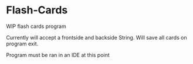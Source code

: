# Flash-Cards

WIP flash cards program

Currently will accept a frontside and backside String. Will save all cards on program exit. 

Program must be ran in an IDE at this point  
